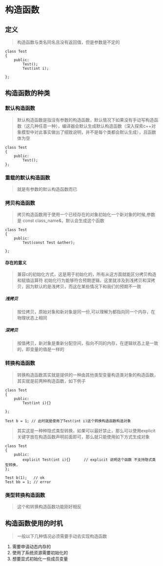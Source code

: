 # 构造函数

## 定义
> 构造函数与类名同名且没有返回值，但是参数是不定的
```
class Test
{
    public:
        Test();
        Test(int i);

};
```
## 构造函数的种类
<!-- > 这里说的构造函数不只是说前面定义的构造函数 -->
### 默认构造函数
> 默认构造函数是指没有参数的构造函数，默认情况下如果没有手动写构造函数（这几种任意一种），编译器会默认生成默认构造函数（深入探索c++对象模型中对此事实做出了细致说明，并不是每个类都会默认生成），且函数体为空
```
class Test
{
    public:
        Test();
};
```

### 重载的默认构造函数
> 就是有参数的默认构造函数而已

### 拷贝构造函数
> 拷贝构造函数用于使用一个已经存在的对象初始化一个新对象的时候,参数是 const class_name&，默认会生成这个函数
```
class Test
{
    public:
        Test(const Test &other);

};
```
#### 存在的意义
> 兼容c的初始化方式，这是用于初始化的，所有从这方面就能区分拷贝构造和赋值运算符
> 初始化行为能够符合预期逻辑，这里就涉及到浅拷贝和深拷贝，因为默认的是浅拷贝，而这在某些情况下和我们的预期不一致
##### 浅拷贝
> 按位拷贝，原始对象和新对象是同一份,可以理解为都指向同一个内存，在物理状态上相同
##### 深拷贝
> 按值拷贝，新对象是重新分配空间，指向不同的内存，在逻辑状态上是一致的，即变量的值是一样的

### 转换构造函数
> 转换构造函数其实就是提供的一种由其他类型变量构造类对象的构造函数，其实就是前两种构造函数，如下例子
```
class Test
{
    public:
        Test(int i){}

};

Test b = 1; // 此时就是使用了Test(int i)这个转换构造函数构造对象
```

> 其实这是一种种隐式类型转换，如果可以最好禁止，那么可以使用explicit关键字放在构造函数声明前面即可，那么就只能使用如下方式生成对象
```
class Test
{
    public:
        explicit Test(int i){}      // explicit 说明这个函数 不支持隐式类型转换，
};

Test b(1);   // ok
Test bb = 1; // error
```
### 类型转换构造函数
> 这个和转换构造函数功能刚好相反

## 构造函数使用的时机
> 一般以下几种情况必须需要手动去实现构造函数
1. 需要申请动态内存的
2. 使用了系统资源需要初始化的
3. 想要显式初始化一些成员变量